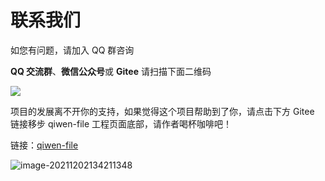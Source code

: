 # 联系我们

如您有问题，请加入 QQ 群咨询

**QQ 交流群**、**微信公众号**或 **Gitee** 请扫描下面二维码

<img src="/img/guide/contact/contactUs.png"/>

项目的发展离不开你的支持，如果觉得这个项目帮助到了你，请点击下方 Gitee 链接移步 qiwen-file 工程页面底部，请作者喝杯咖啡吧！

链接：[qiwen-file](https://gitee.com/qiwen-cloud/qiwen-file#tree_comm_title)

![image-20211202134211348](/img/guide/contact/agree.png)

